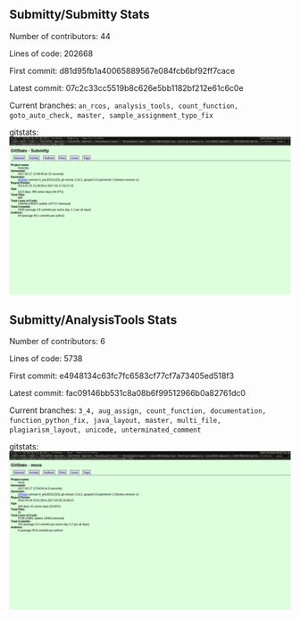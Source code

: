 Submitty/Submitty Stats
-----------------------

Number of contributors: 44

Lines of code: 202668

First commit: d81d95fb1a40065889567e084fcb6bf92ff7cace

Latest commit: 07c2c33cc5519b8c626e5bb1182bf212e61c6c0e

Current branches: `an_rcos, analysis_tools, count_function, goto_auto_check, master, sample_assignment_typo_fix`

gitstats: ![Submitty](images/submitty.png)

Submitty/AnalysisTools Stats
----------------------------

Number of contributors: 6

Lines of code: 5738

First commit: e4948134c63fc7fc6583cf77cf7a73405ed518f3

Latest commit: fac09146bb531c8a08b6f99512966b0a82761dc0

Current branches: `3_4, aug_assign, count_function, documentation, function_python_fix, java_layout, master, multi_file, plagiarism_layout, unicode, unterminated_comment`

gitstats: ![AnalysisTools](images/analysistools.png)
